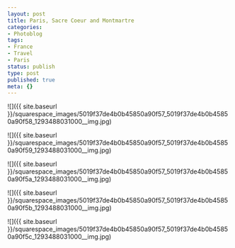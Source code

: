 ```yaml
---
layout: post
title: Paris, Sacre Coeur and Montmartre
categories:
- Photoblog
tags:
- France
- Travel
- Paris
status: publish
type: post
published: true
meta: {}
---
```


![]({{ site.baseurl }}/squarespace_images/5019f37de4b0b45850a90f57_5019f37de4b0b45850a90f58_1293488031000__img.jpg)
   
![]({{ site.baseurl }}/squarespace_images/5019f37de4b0b45850a90f57_5019f37de4b0b45850a90f59_1293488031000__img.jpg)
   
![]({{ site.baseurl }}/squarespace_images/5019f37de4b0b45850a90f57_5019f37de4b0b45850a90f5a_1293488031000__img.jpg)
   
![]({{ site.baseurl }}/squarespace_images/5019f37de4b0b45850a90f57_5019f37de4b0b45850a90f5b_1293488031000__img.jpg)
   
![]({{ site.baseurl }}/squarespace_images/5019f37de4b0b45850a90f57_5019f37de4b0b45850a90f5c_1293488031000__img.jpg)
